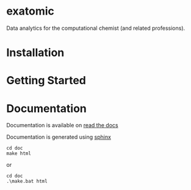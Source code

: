 # exatomic
Data analytics for the computational chemist (and related professions).

# Installation

# Getting Started

# Documentation
Documentation is available on [read the docs](http://exatomic.readthedocs.org)


Documentation is generated using [sphinx](http://sphinx-doc.org "Sphinx")
```
cd doc
make html
```
or
```
cd doc
.\make.bat html
```
